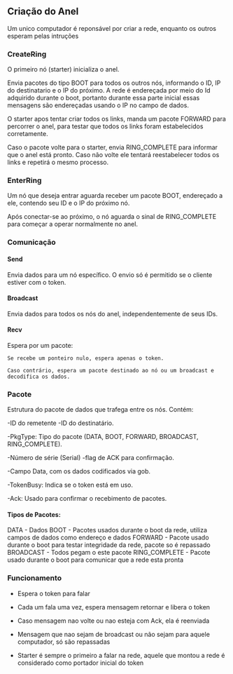 ## Criação do Anel

Um unico computador é reponsável por criar a rede, enquanto os outros esperam pelas intruções

### CreateRing

O primeiro nó (starter) inicializa o anel.

Envia pacotes do tipo BOOT para todos os outros nós,
informando o ID, IP do destinatario e o IP do próximo.
A rede é endereçada por meio do Id adquirido durante 
o boot, portanto durante essa parte inicial essas
mensagens são endereçadas usando o IP no campo de dados.

O starter apos tentar criar todos os links, manda um pacote
FORWARD para percorrer o anel, para testar que todos os links
foram estabelecidos corretamente.

Caso o pacote volte para o starter, envia RING_COMPLETE para informar
que o anel está pronto. Caso não volte ele tentará reestabelecer todos 
os links e repetirá o mesmo processo.

### EnterRing

Um nó que deseja entrar aguarda receber um pacote BOOT, endereçado a ele,
contendo seu ID e o IP do próximo nó.

Após conectar-se ao próximo, o nó aguarda o sinal de RING_COMPLETE para começar
a operar normalmente no anel.

### Comunicação

#### Send

Envia dados para um nó específico. O envio só é permitido se o cliente estiver com o token.


#### Broadcast

Envia dados para todos os nós do anel, independentemente de seus IDs.

#### Recv

Espera por um pacote:

    Se recebe um ponteiro nulo, espera apenas o token.

    Caso contrário, espera um pacote destinado ao nó ou um broadcast e decodifica os dados.

### Pacote 

Estrutura do pacote de dados que trafega entre os nós. Contém:

-ID do remetente
-ID do destinatário.

-PkgType: Tipo do pacote (DATA, BOOT, FORWARD, BROADCAST, RING_COMPLETE).

-Número de série (Serial)
-flag de ACK para confirmação.

-Campo Data, com os dados codificados via gob.

-TokenBusy: Indica se o token está em uso.

-Ack: Usado para confirmar o recebimento de pacotes.

#### Tipos de Pacotes:

DATA - Dados
BOOT - Pacotes usados durante o boot da rede, utiliza campos de dados como endereço e dados
FORWARD - Pacote usado durante o boot para testar integridade da rede, pacote so é repassado 
BROADCAST - Todos pegam o este pacote
RING_COMPLETE - Pacote usado durante o boot para comunicar que a rede esta pronta

### Funcionamento

- Espera o token para falar
- Cada um fala uma vez, espera mensagem retornar e libera o token
- Caso mensagem nao volte ou nao esteja com Ack, ela é reenviada

- Mensagem que nao sejam de broadcast ou não sejam para aquele computador, só são repassadas

- Starter é sempre o primeiro a falar na rede, aquele que montou a rede é considerado como portador inicial do token

